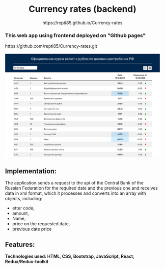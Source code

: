 <h1 align="center">
Currency rates (backend)

</h1>
<p align="center">https://repti85.github.io/Currency-rates</p>
<h3>This web app using frontend deployed on "Github pages"</h3>
  https://github.com/repti85/Currency-rates.git 
<br><br>

<a href="https://repti85.github.io/Currency-rates/">
<img src="img/screenshot_cut.png" width="600">
</a>

## Implementation:
The application sends a request to the api of the Central Bank of the Russian Federation for the required date and the previous one and receives data in xml format, which it processes and converts into an array with objects, including:
- etter code,
- amount,
- Name,
- price on the requested date,
- previous date price

## Features:
**Technologies used: HTML, CSS, Bootstrap, JavaScript, React, Redux/Redux-toolkit**

